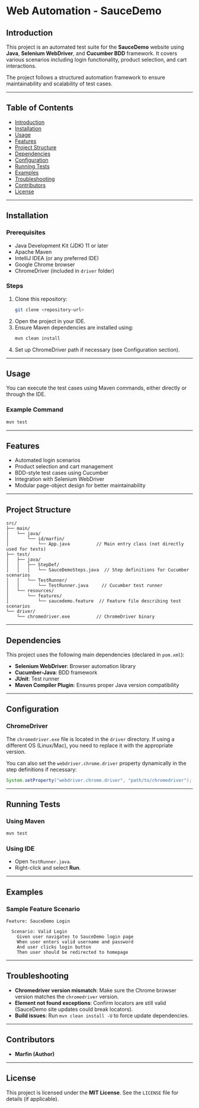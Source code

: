 
# Web Automation - SauceDemo

## Introduction
This project is an automated test suite for the **SauceDemo** website using **Java**, **Selenium WebDriver**, and **Cucumber BDD** framework. It covers various scenarios including login functionality, product selection, and cart interactions.

The project follows a structured automation framework to ensure maintainability and scalability of test cases.

---

## Table of Contents
- [Introduction](#introduction)
- [Installation](#installation)
- [Usage](#usage)
- [Features](#features)
- [Project Structure](#project-structure)
- [Dependencies](#dependencies)
- [Configuration](#configuration)
- [Running Tests](#running-tests)
- [Examples](#examples)
- [Troubleshooting](#troubleshooting)
- [Contributors](#contributors)
- [License](#license)

---

## Installation
### Prerequisites
- Java Development Kit (JDK) 11 or later
- Apache Maven
- IntelliJ IDEA (or any preferred IDE)
- Google Chrome browser
- ChromeDriver (included in `driver` folder)

### Steps
1. Clone this repository:
    ```bash
    git clone <repository-url>
    ```
2. Open the project in your IDE.
3. Ensure Maven dependencies are installed using:
    ```bash
    mvn clean install
    ```
4. Set up ChromeDriver path if necessary (see Configuration section).

---

## Usage
You can execute the test cases using Maven commands, either directly or through the IDE.

### Example Command
```bash
mvn test
```

---

## Features
- Automated login scenarios
- Product selection and cart management
- BDD-style test cases using Cucumber
- Integration with Selenium WebDriver
- Modular page-object design for better maintainability

---

## Project Structure
```
src/
├── main/
│   └── java/
│       └── id/marfin/
│           └── App.java          // Main entry class (not directly used for tests)
├── test/
│   ├── java/
│   │   ├── StepDef/
│   │   │   └── SauceDemoSteps.java  // Step definitions for Cucumber scenarios
│   │   └── TestRunner/
│   │       └── TestRunner.java     // Cucumber test runner
│   └── resources/
│       └── features/
│           └── saucedemo.feature  // Feature file describing test scenarios
└── driver/
    └── chromedriver.exe          // ChromeDriver binary
```

---

## Dependencies
This project uses the following main dependencies (declared in `pom.xml`):
- **Selenium WebDriver**: Browser automation library
- **Cucumber-Java**: BDD framework
- **JUnit**: Test runner
- **Maven Compiler Plugin**: Ensures proper Java version compatibility

---

## Configuration
### ChromeDriver
The `chromedriver.exe` file is located in the `driver` directory. If using a different OS (Linux/Mac), you need to replace it with the appropriate version.

You can also set the `webdriver.chrome.driver` property dynamically in the step definitions if necessary:
```java
System.setProperty("webdriver.chrome.driver", "path/to/chromedriver");
```

---

## Running Tests
### Using Maven
```bash
mvn test
```

### Using IDE
- Open `TestRunner.java`.
- Right-click and select **Run**.

---

## Examples
### Sample Feature Scenario
```gherkin
Feature: SauceDemo Login

  Scenario: Valid Login
    Given user navigates to SauceDemo login page
    When user enters valid username and password
    And user clicks login button
    Then user should be redirected to homepage
```

---

## Troubleshooting
- **Chromedriver version mismatch**: Make sure the Chrome browser version matches the `chromedriver` version.
- **Element not found exceptions**: Confirm locators are still valid (SauceDemo site updates could break locators).
- **Build issues**: Run `mvn clean install -U` to force update dependencies.

---

## Contributors
- **Marfin (Author)**

---

## License
This project is licensed under the **MIT License**. See the `LICENSE` file for details (if applicable).

